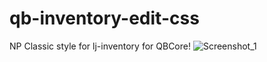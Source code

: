 # qb-inventory-edit-css
NP Classic style for lj-inventory for QBCore!
![Screenshot_1](https://user-images.githubusercontent.com/91550251/236528727-f97c913f-adc8-419e-bf95-130547685d48.png)
